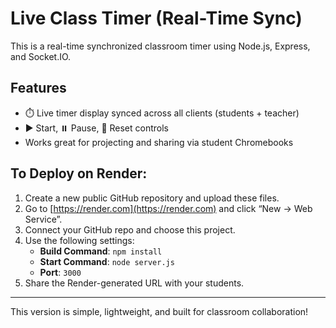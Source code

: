 
# Live Class Timer (Real-Time Sync)

This is a real-time synchronized classroom timer using Node.js, Express, and Socket.IO.

## Features
- ⏱️ Live timer display synced across all clients (students + teacher)
- ▶️ Start, ⏸️ Pause, 🔁 Reset controls
- Works great for projecting and sharing via student Chromebooks

## To Deploy on Render:
1. Create a new public GitHub repository and upload these files.
2. Go to [https://render.com](https://render.com) and click “New → Web Service”.
3. Connect your GitHub repo and choose this project.
4. Use the following settings:
   - **Build Command**: `npm install`
   - **Start Command**: `node server.js`
   - **Port**: `3000`
5. Share the Render-generated URL with your students.

---

This version is simple, lightweight, and built for classroom collaboration!
